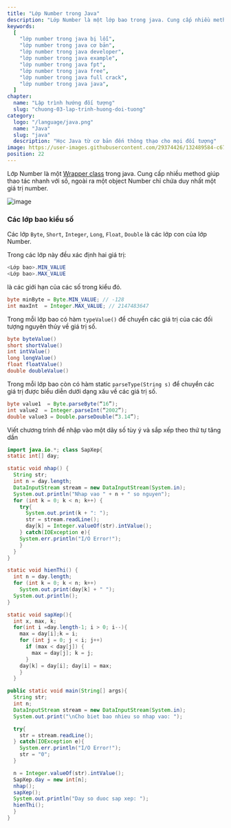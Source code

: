 ```yaml
---
title: "Lớp Number trong Java"
description: "Lớp Number là một lớp bao trong java. Cung cấp nhiều method giúp thao tác nhanh với số, ngoài ra một object Number chỉ chứa duy nhất một giá trị number."
keywords:
  [
    "lớp number trong java bị lỗi",
    "lớp number trong java cơ bản",
    "lớp number trong java developer",
    "lớp number trong java example",
    "lớp number trong java fpt",
    "lớp number trong java free",
    "lớp number trong java full crack",
    "lớp number trong java java",
  ]
chapter:
  name: "Lập trình hướng đối tượng"
  slug: "chuong-03-lap-trinh-huong-doi-tuong"
category:
  logo: "/language/java.png"
  name: "Java"
  slug: "java"
  description: "Học Java từ cơ bản đến thông thạo cho mọi đối tượng"
image: https://user-images.githubusercontent.com/29374426/132489584-c670b65c-7c28-497e-bca3-f3e8b49215ee.png
position: 22
---
```


Lớp Number là một [Wrapper class](/bai-viet/java/lop-wrapper-trong-java) trong java. Cung cấp nhiều method giúp thao tác nhanh với số, ngoài ra một object Number chỉ chứa duy nhất một giá trị number.

![image](https://user-images.githubusercontent.com/29374426/132489584-c670b65c-7c28-497e-bca3-f3e8b49215ee.png)

### Các lớp bao kiểu số

Các lớp `Byte`, `Short`, `Integer`, `Long`, `Float`, `Double` là các lớp con của lớp Number.

Trong các lớp này đều xác định hai giá trị:

```java
<Lớp bao>.MIN_VALUE
<Lớp bao>.MAX_VALUE
```

là các giới hạn của các số trong kiểu đó.

<div class="example"></div>

```java
byte minByte = Byte.MIN_VALUE; // -128
int maxInt  = Integer.MAX_VALUE; // 2147483647
```

Trong mỗi lớp bao có hàm `typeValue()` để chuyển các giá trị của các đối tượng nguyên thủy về giá trị số.

<div class="example"></div>

```java
byte byteValue()
short shortValue()
int intValue()
long longValue()
float floatValue()
double doubleValue()
```

Trong mỗi lớp bao còn có hàm static `parseType(String s)` để chuyển các giá trị được biểu diễn dưới dạng xâu về các giá trị số.

<div class="example"></div>

```java
byte value1  = Byte.parseByte(“16”);
int value2	= Integer.parseInt(“2002”);
double value3 = Double.parseDouble(“3.14”);
```

<div class="example">Viết chương trình để nhập vào một dãy số tùy ý và sắp xếp theo thứ tự tăng dần</div>

```java
import java.io.*; class SapXep{
static int[] day;

static void nhap() {
  String str;
  int n = day.length;
  DataInputStream stream = new DataInputStream(System.in);
  System.out.println("Nhap vao " + n + " so nguyen");
  for (int k = 0; k < n; k++) {
    try{
      System.out.print(k + ": ");
      str = stream.readLine();
      day[k] = Integer.valueOf(str).intValue();
    } catch(IOException e){
    System.err.println("I/O Error!");
    }
  }
}

static void hienThi() {
  int n = day.length;
  for (int k = 0; k < n; k++)
    System.out.print(day[k] + " ");
  System.out.println();
}

static void sapXep(){
  int x, max, k;
  for(int i =day.length-1; i > 0; i--){
    max = day[i];k = i;
    for (int j = 0; j < i; j++)
      if (max < day[j]) {
        max = day[j]; k = j;
      }
    day[k] = day[i]; day[i] = max;
    }
  }

public static void main(String[] args){
  String str;
  int n;
  DataInputStream stream = new DataInputStream(System.in);
  System.out.print("\nCho biet bao nhieu so nhap vao: ");

  try{
    str = stream.readLine();
  } catch(IOException e){
    System.err.println("I/O Error!");
    str = "0";
  }

  n = Integer.valueOf(str).intValue();
  SapXep.day = new int[n];
  nhap();
  sapXep();
  System.out.println("Day so duoc sap xep: ");
  hienThi();
  }
}
```
